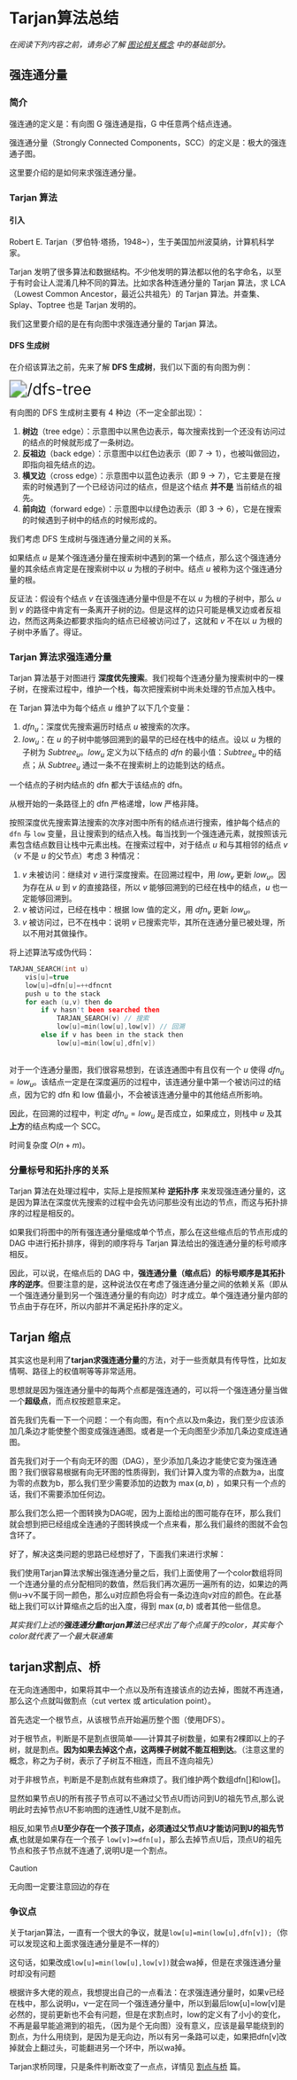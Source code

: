 # Tarjan算法总结

*在阅读下列内容之前，请务必了解 [图论相关概念](./图论基础-学习笔记) 中的基础部分。*

## 强连通分量

### 简介

强连通的定义是：有向图 G 强连通是指，G 中任意两个结点连通。

强连通分量（Strongly Connected Components，SCC）的定义是：极大的强连通子图。

这里要介绍的是如何来求强连通分量。

### Tarjan 算法

#### 引入

Robert E. Tarjan（罗伯特·塔扬，1948\~），生于美国加州波莫纳，计算机科学家。

Tarjan 发明了很多算法和数据结构。不少他发明的算法都以他的名字命名，以至于有时会让人混淆几种不同的算法。比如求各种连通分量的 Tarjan 算法，求 LCA（Lowest Common Ancestor，最近公共祖先）的 Tarjan 算法。并查集、Splay、Toptree 也是 Tarjan 发明的。

我们这里要介绍的是在有向图中求强连通分量的 Tarjan 算法。

#### DFS 生成树

在介绍该算法之前，先来了解 **DFS 生成树**，我们以下面的有向图为例：

<img src="./images/dfs-tree.svg" alt="/dfs-tree" style="zoom:200%;" />

有向图的 DFS 生成树主要有 4 种边（不一定全部出现）：

1.  **树边**（tree edge）：示意图中以黑色边表示，每次搜索找到一个还没有访问过的结点的时候就形成了一条树边。
2.  **反祖边**（back edge）：示意图中以红色边表示（即 $7 \rightarrow 1$），也被叫做回边，即指向祖先结点的边。
3.  **横叉边**（cross edge）：示意图中以蓝色边表示（即 $9 \rightarrow 7$），它主要是在搜索的时候遇到了一个已经访问过的结点，但是这个结点 **并不是** 当前结点的祖先。
4.  **前向边**（forward edge）：示意图中以绿色边表示（即 $3 \rightarrow 6$），它是在搜索的时候遇到子树中的结点的时候形成的。

我们考虑 DFS 生成树与强连通分量之间的关系。

如果结点 $u$ 是某个强连通分量在搜索树中遇到的第一个结点，那么这个强连通分量的其余结点肯定是在搜索树中以 $u$ 为根的子树中。结点 $u$ 被称为这个强连通分量的根。

反证法：假设有个结点 $v$ 在该强连通分量中但是不在以 $u$ 为根的子树中，那么 $u$ 到 $v$ 的路径中肯定有一条离开子树的边。但是这样的边只可能是横叉边或者反祖边，然而这两条边都要求指向的结点已经被访问过了，这就和 $v$ 不在以 $u$ 为根的子树中矛盾了。得证。

### Tarjan 算法求强连通分量

Tarjan 算法基于对图进行 **深度优先搜索**。我们视每个连通分量为搜索树中的一棵子树，在搜索过程中，维护一个栈，每次把搜索树中尚未处理的节点加入栈中。

在 Tarjan 算法中为每个结点 $u$ 维护了以下几个变量：

1.  $\textit{dfn}_u$：深度优先搜索遍历时结点 $u$ 被搜索的次序。
2.  $\textit{low}_u$：在 $u$ 的子树中能够回溯到的最早的已经在栈中的结点。设以 $u$ 为根的子树为 $\textit{Subtree}_u$。$\textit{low}_u$ 定义为以下结点的 $\textit{dfn}$ 的最小值：$\textit{Subtree}_u$ 中的结点；从 $\textit{Subtree}_u$ 通过一条不在搜索树上的边能到达的结点。

一个结点的子树内结点的 dfn 都大于该结点的 dfn。

从根开始的一条路径上的 dfn 严格递增，low 严格非降。

按照深度优先搜索算法搜索的次序对图中所有的结点进行搜索，维护每个结点的 `dfn` 与 `low` 变量，且让搜索到的结点入栈。每当找到一个强连通元素，就按照该元素包含结点数目让栈中元素出栈。在搜索过程中，对于结点 $u$ 和与其相邻的结点 $v$（$v$ 不是 $u$ 的父节点）考虑 3 种情况：

1.  $v$ 未被访问：继续对 $v$ 进行深度搜索。在回溯过程中，用 $\textit{low}_v$ 更新 $\textit{low}_u$。因为存在从 $u$ 到 $v$ 的直接路径，所以 $v$ 能够回溯到的已经在栈中的结点，$u$ 也一定能够回溯到。
2.  $v$ 被访问过，已经在栈中：根据 low 值的定义，用 $\textit{dfn}_v$ 更新 $\textit{low}_u$。
3.  $v$ 被访问过，已不在栈中：说明 $v$ 已搜索完毕，其所在连通分量已被处理，所以不用对其做操作。

将上述算法写成伪代码：

```c++
TARJAN_SEARCH(int u)
    vis[u]=true
    low[u]=dfn[u]=++dfncnt
    push u to the stack
    for each (u,v) then do
        if v hasn't been searched then
            TARJAN_SEARCH(v) // 搜索
            low[u]=min(low[u],low[v]) // 回溯
        else if v has been in the stack then
            low[u]=min(low[u],dfn[v])
    
```

对于一个连通分量图，我们很容易想到，在该连通图中有且仅有一个 $u$ 使得 $\textit{dfn}_u=\textit{low}_u$。该结点一定是在深度遍历的过程中，该连通分量中第一个被访问过的结点，因为它的 dfn 和 low 值最小，不会被该连通分量中的其他结点所影响。

因此，在回溯的过程中，判定 $\textit{dfn}_u=\textit{low}_u$ 是否成立，如果成立，则栈中 $u$ 及其**上方**的结点构成一个 SCC。

时间复杂度 $O(n + m)$。

### 分量标号和拓扑序的关系

Tarjan 算法在处理过程中，实际上是按照某种 **逆拓扑序** 来发现强连通分量的，这是因为算法在深度优先搜索的过程中会先访问那些没有出边的节点，而这与拓扑排序的过程是相反的。

如果我们将图中的所有强连通分量缩成单个节点，那么在这些缩点后的节点形成的 DAG 中进行拓扑排序，得到的顺序将与 Tarjan 算法给出的强连通分量的标号顺序相反。

因此，可以说，在缩点后的 DAG 中，**强连通分量（缩点后）的标号顺序是其拓扑序的逆序**。但要注意的是，这种说法仅在考虑了强连通分量之间的依赖关系（即从一个强连通分量到另一个强连通分量的有向边）时才成立。单个强连通分量内部的节点由于存在环，所以内部并不满足拓扑序的定义。

## Tarjan 缩点

其实这也是利用了**tarjan求强连通分量**的方法，对于一些贡献具有传导性，比如友情啊、路径上的权值啊等等非常适用。

思想就是因为强连通分量中的每两个点都是强连通的，可以将一个强连通分量当做一个**超级点**，而点权按题意来定。

首先我们先看一下一个问题：一个有向图，有n个点以及m条边，我们至少应该添加几条边才能使整个图变成强连通图。或者是一个无向图至少添加几条边变成连通图。

首先我们对于一个有向无环的图（DAG），至少添加几条边才能使它变为强连通图？我们很容易根据有向无环图的性质得到，我们计算入度为零的点数为a，出度为零的点数为b，那么我们至少需要添加的边数为 $\max(a,b)$ ，如果只有一个点的话，我们不需要添加任何边。

那么我们怎么把一个图转换为DAG呢，因为上面给出的图可能存在环，那么我们就会想到把已经组成全连通的子图转换成一个点来看，那么我们最终的图就不会包含环了。

好了，解决这类问题的思路已经想好了，下面我们来进行求解：

我们使用Tarjan算法求解出强连通分量之后，我们上面使用了一个color数组将同一个连通分量的点分配相同的数值，然后我们再次遍历一遍所有的边，如果边的两侧u->v不属于同一颜色，那么u对应颜色将会有一条边连向v对应的颜色。在此基础上我们可以计算缩点之后的出入度，得到 $\max(a,b)$ 或者其他一些信息。

*其实我们上述的**强连通分量tarjan算法**已经求出了每个点属于的color，其实每个color就代表了一个最大联通集*

## tarjan求割点、桥

在无向连通图中，如果将其中一个点以及所有连接该点的边去掉，图就不再连通，那么这个点就叫做割点（cut vertex 或 articulation point）。

首先选定一个根节点，从该根节点开始遍历整个图（使用DFS）。

对于根节点，判断是不是割点很简单——计算其子树数量，如果有2棵即以上的子树，就是割点。**因为如果去掉这个点，这两棵子树就不能互相到达**。（注意这里的概念，称之为子树，表示了子树互不相连，而且不连向祖先）

对于非根节点，判断是不是割点就有些麻烦了。我们维护两个数组dfn[]和low[]。

显然如果节点U的所有孩子节点可以不通过父节点U而访问到U的祖先节点,那么说明此时去掉节点U不影响图的连通性,U就不是割点。

相反,如果节点**U至少存在一个孩子顶点，必须通过父节点U才能访问到U的祖先节点**,也就是如果存在一个孩子 `low[v]>=dfn[u]`，那么去掉节点U后，顶点U的祖先节点和孩子节点就不连通了,说明U是一个割点。

> [!caution]
>
> 无向图一定要注意回边的存在

### 争议点

关于tarjan算法，一直有一个很大的争议，就是`low[u]=min(low[u],dfn[v]);`（你可以发现这和上面求强连通分量是不一样的）

这句话，如果改成`low[u]=min(low[u],low[v])`就会wa掉，但是在求强连通分量时却没有问题

根据许多大佬的观点，我想提出自己的一点看法：在求强连通分量时，如果v已经在栈中，那么说明u，v一定在同一个强连通分量中，所以到最后low[u]=low[v]是必然的，提前更新也不会有问题，但是在求割点时，low的定义有了小小的变化，不再是最早能追溯到的祖先，（因为是个无向图）没有意义，应该是最早能绕到的割点，为什么用绕到，是因为是无向边，所以有另一条路可以走，如果把dfn[v]改掉就会上翻过头，可能翻进另一个环中，所以wa掉。

Tarjan求桥同理，只是条件判断改变了一点点，详情见 [割点与桥](割点与桥-学习笔记) 篇。
